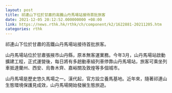 ```yaml
---
layout: post
title: 祁連山下位於甘肅的高鐵山丹馬場站接待首批旅客
date: 2021-12-05 20:12:52.000000000 +08:00
link: https://news.rthk.hk/rthk/ch/component/k2/1622881-20211205.htm
categories: rthk
---
```


祁連山下位於甘肅的高鐵山丹馬場站接待首批旅客。

山丹馬場站位於甘肅張掖市山丹縣，原本無客運業務。今年3月，山丹馬場站啟動擴建工程，正式運營後，每日將有多趟動車組列車停靠山丹馬場站，旅客可乘坐列車抵達蘭州、西安、烏魯木齊、嘉峪關及敦煌等多個城市。

山丹馬場是歷史悠久馬場之一。漢代起，官方設立養馬基地。近年來，隨著祁連山生態環境保護見成效，山丹馬場開始發展生態旅遊。
